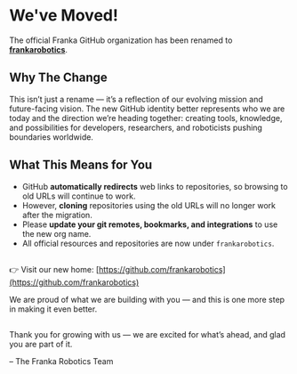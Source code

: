 # We've Moved!

The official Franka GitHub organization has been renamed to [**frankarobotics**](https://github.com/frankarobotics).

## Why The Change
This isn’t just a rename — it’s a reflection of our evolving mission and future-facing vision. The new GitHub identity better represents who we are today and the direction we’re heading together: creating tools, knowledge, and possibilities for developers, researchers, and roboticists pushing boundaries worldwide.

## What This Means for You

- GitHub **automatically redirects** web links to repositories, so browsing to old URLs will continue to work.
- However, **cloning** repositories using the old URLs will no longer work after the migration.
- Please **update your git remotes, bookmarks, and integrations** to use the new org name.
- All official resources and repositories are now under `frankarobotics`.

##
👉 Visit our new home: [https://github.com/frankarobotics](https://github.com/frankarobotics)

We are proud of what we are building with you — and this is one more step in making it even better.

##
Thank you for growing with us —  we are excited for what’s ahead, and glad you are part of it.

– The Franka Robotics Team


